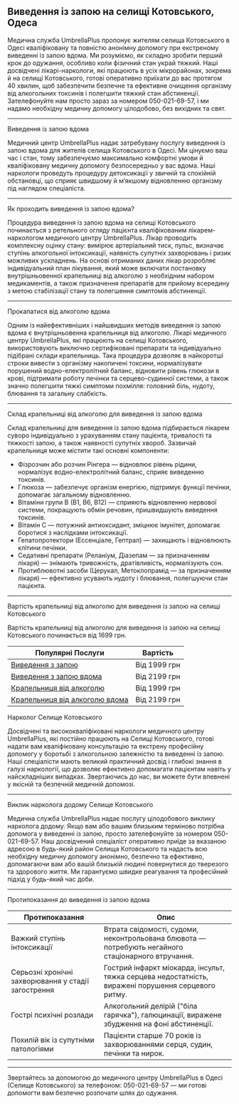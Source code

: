 
## Виведення із запою на селищі Котовського, Одеса

Медична служба UmbrellaPlus пропонує жителям селища Котовського в Одесі кваліфіковану та повністю анонімну допомогу при екстреному виведенні із запою вдома. Ми розуміємо, як складно зробити перший крок до одужання, особливо коли фізичний стан украй тяжкий. Наші досвідчені лікарі-наркологи, які працюють в усіх мікрорайонах, зокрема й на селищі Котовського, готові оперативно приїхати до вас протягом 40 хвилин, щоб забезпечити безпечне та ефективне очищення організму від алкогольних токсинів і полегшити тяжкий стан абстиненції. Зателефонуйте нам просто зараз за номером 050-021-69-57, і ми надамо необхідну медичну допомогу цілодобово, без вихідних та свят.

***

Виведення із запою вдома

Медичний центр UmbrellaPlus надає затребувану послугу виведення із запою вдома для жителів селища Котовського в Одесі. Ми цінуємо ваш час і стан, тому забезпечуємо максимально комфортні умови й кваліфіковану медичну допомогу безпосередньо у вас вдома. Наші наркологи проведуть процедуру детоксикації у звичній та спокійній обстановці, що сприяє швидшому й м’якшому відновленню організму під наглядом спеціаліста.

***

Як проходить виведення із запою вдома?

Процедура виведення із запою вдома на селищі Котовського починається з ретельного огляду пацієнта кваліфікованим лікарем-наркологом медичного центру UmbrellaPlus. Лікар проводить комплексну оцінку стану: вимірює артеріальний тиск, пульс, визначає ступінь алкогольної інтоксикації, наявність супутніх захворювань і ризик можливих ускладнень. На основі отриманих даних лікар розробляє індивідуальний план лікування, який може включати постановку внутрішньовенної крапельниці від алкоголю з необхідним набором медикаментів, а також призначення препаратів для прийому всередину з метою стабілізації стану та полегшення симптомів абстиненції.

***

Прокапатися від алкоголю вдома

Одним із найефективніших і найшвидших методів виведення із запою вдома є внутрішньовенна крапельниця від алкоголю. Лікарі медичного центру UmbrellaPlus, які працюють на селищі Котовського, використовують виключно сертифіковані препарати та індивідуально підібрані склади крапельниць. Така процедура дозволяє в найкоротші строки вивести з організму накопичені токсини, нормалізувати порушений водно-електролітний баланс, відновити рівень глюкози в крові, підтримати роботу печінки та серцево-судинної системи, а також значно полегшити тяжкі симптоми похмілля: головний біль, нудоту, блювання та загальну слабкість.

***

Склад крапельниці від алкоголю для виведення із запою вдома

Склад крапельниці для виведення із запою вдома підбирається лікарем суворо індивідуально з урахуванням стану пацієнта, тривалості та тяжкості запою, а також наявності супутніх хвороб. Зазвичай крапельниця може містити такі основні компоненти:

* Фізрозчин або розчин Рінгера — відновлює рівень рідини, нормалізує водно-електролітний баланс, сприяє виведенню токсинів. 
* Глюкоза — забезпечує організм енергією, підтримує функції печінки, допомагає загальному відновленню. 
* Вітаміни групи B (B1, B6, B12) — сприяють відновленню нервової системи, покращують обмін речовин, пришвидшують виведення токсинів. 
* Вітамін C — потужний антиоксидант, зміцнює імунітет, допомагає боротися з наслідками інтоксикації. 
* Гепатопротектори (Ессенціале, Гептрал) — захищають і відновлюють клітини печінки. 
* Седативні препарати (Реланіум, Діазепам — за призначенням лікаря) — знімають тривожність, дратівливість, нормалізують сон. 
* Протиблювотні засоби (Церукал, Метоклопрамід — за призначенням лікаря) — ефективно усувають нудоту і блювання, полегшуючи стан пацієнта. 

***

Вартість крапельниці від алкоголю для виведення із запою на селищі Котовського

Вартість крапельниці від алкоголю для виведення із запою на селищі Котовського починається від 1699 грн.

| Популярні Послуги                                                                                       | Вартість     |
| ------------------------------------------------------------------------------------------------------- | ------------ |
| [Виведення з запою](https://umbrella-plus.com.ua/uk/vivod-iz-zapoia-od-ua/)                             | Від 1999 грн |
| [Виведення з запою вдома](https://umbrella-plus.com.ua/uk/vivod-iz-zapoia-na-domy-od-ua/)               | Від 2199 грн |
| [Крапельниця від алкоголю](https://umbrella-plus.com.ua/uk/kapelnica-ot-alkogolia-od-ua/)               | Від 1999 грн |
| [Крапельниця від алкоголю вдома](https://umbrella-plus.com.ua/uk/kapelnica-ot-alkogolia-na-domu-od-ua/) | Від 2199 грн |

Нарколог Селище Котовського

Досвідчені та висококваліфіковані наркологи медичного центру UmbrellaPlus, які постійно працюють на Селищі Котовського, готові надати вам кваліфіковану консультацію та екстрену професійну допомогу у боротьбі з алкогольною залежністю та виведенні із запою. Наші спеціалісти мають великий практичний досвід і глибокі знання в галузі наркології, що дозволяє ефективно допомагати пацієнтам навіть у найскладніших випадках. Звертаючись до нас, ви можете бути впевнені у якісній та безпечній медичній допомозі.

***

Виклик нарколога додому Селище Котовського

Медична служба UmbrellaPlus надає послугу цілодобового виклику нарколога додому. Якщо вам або вашим близьким терміново потрібна допомога у виведенні із запою, просто зателефонуйте за номером 050-021-69-57. Наш досвідчений спеціаліст оперативно приїде за вказаною адресою в будь-який район Селища Котовського та надасть всю необхідну медичну допомогу анонімно, безпечно та ефективно, допомагаючи вам або вашій близькій людині повернутися до тверезого та здорового життя. Ми гарантуємо швидке реагування та професійний підхід у будь-який час доби.

***

Протипоказання до виведення із запою вдома

| Протипоказання                                      | Опис                                                                                                |
| --------------------------------------------------- | --------------------------------------------------------------------------------------------------- |
| Важкий ступінь інтоксикації                         | Втрата свідомості, судоми, неконтрольована блювота — потребують негайного стаціонарного втручання.  |
| Серьозні хронічні захворювання у стадії загострення | Гострий інфаркт міокарда, інсульт, тяжка серцева недостатність, виражені порушення серцевого ритму. |
| Гострі психічні розлади                             | Алкогольний делірій ("біла гарячка"), галюцинації, виражене збудження на фоні абстиненції.          |
| Похилій вік із супутніми патологіями                | Пацієнти старше 70 років із захворюваннями серця, судин, печінки та нирок.                          |

***

Звертайтесь за допомогою до медичного центру UmbrellaPlus в Одесі (Селище Котовського) за телефоном: 050-021-69-57 — ми готові допомогти вам безпечно розпочати шлях до одужання.
